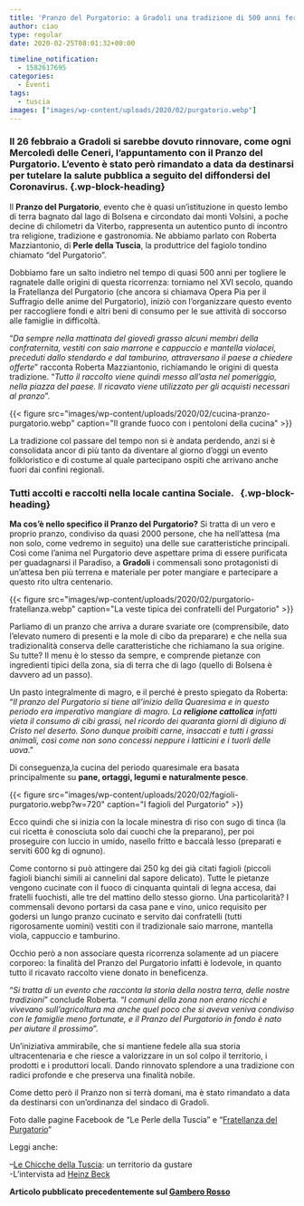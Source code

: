 ```yaml
---
title: 'Pranzo del Purgatorio: a Gradoli una tradizione di 500 anni fermata dal Coronavirus'
author: ciao
type: regular
date: 2020-02-25T08:01:32+00:00

timeline_notification:
  - 1582617695
categories:
  - Eventi
tags:
  - tuscia
images: ["images/wp-content/uploads/2020/02/purgatorio.webp"]
---
```

### Il 26 febbraio a Gradoli si sarebbe dovuto rinnovare, come ogni Mercoledì delle Ceneri, l’appuntamento con il Pranzo del Purgatorio. L&#8217;evento è stato però rimandato a data da destinarsi per tutelare la salute pubblica a seguito del diffondersi del Coronavirus. {.wp-block-heading}

Il **Pranzo del Purgatorio**, evento che è quasi un’istituzione in questo lembo di terra bagnato dal lago di Bolsena e circondato dai monti Volsini, a poche decine di chilometri da Viterbo, rappresenta un autentico punto di incontro tra religione, tradizione e gastronomia. Ne abbiamo parlato con Roberta Mazziantonio, di **Perle della Tuscia**, la produttrice del fagiolo tondino chiamato “del Purgatorio”.

Dobbiamo fare un salto indietro nel tempo di quasi 500 anni per togliere le ragnatele dalle origini di questa ricorrenza: torniamo nel XVI secolo, quando la Fratellanza del Purgatorio (che ancora si chiamava Opera Pia per il Suffragio delle anime del Purgatorio), iniziò con l’organizzare questo evento per raccogliere fondi e altri beni di consumo per le sue attività di soccorso alle famiglie in difficoltà.&nbsp;

“_Da sempre nella mattinata del giovedì grasso alcuni membri della confraternita, vestiti con saio marrone e cappuccio e mantella violacei, preceduti dallo stendardo e dal tamburino, attraversano il paese a chiedere offerte_” racconta Roberta Mazziantonio, richiamando le origini di questa tradizione. “_Tutto il raccolto viene quindi messo all’asta nel pomeriggio, nella piazza del paese. Il ricavato viene utilizzato per gli acquisti necessari al pranzo_”.


{{< figure src="images/wp-content/uploads/2020/02/cucina-pranzo-purgatorio.webp" caption="Il grande fuoco con i pentoloni della cucina" >}}


La tradizione col passare del tempo non si è andata perdendo, anzi si è consolidata ancor di più tanto da diventare al giorno d’oggi un evento folkloristico e di costume al quale partecipano ospiti che arrivano anche fuori dai confini regionali. 

### Tutti accolti e raccolti nella locale cantina Sociale. &nbsp; {.wp-block-heading}

**Ma cos’è nello specifico il Pranzo del Purgatorio?** Si tratta di un vero e proprio pranzo, condiviso da quasi 2000 persone, che ha nell’attesa (ma non solo, come vedremo in seguito) una delle sue caratteristiche principali. Così come l’anima nel Purgatorio deve aspettare prima di essere purificata per guadagnarsi il Paradiso, a **Gradoli** i commensali sono protagonisti di un’attesa ben più terrena e materiale per poter mangiare e partecipare a questo rito ultra centenario.


{{< figure src="images/wp-content/uploads/2020/02/purgatorio-fratellanza.webp" caption="La veste tipica dei confratelli del Purgatorio" >}}


Parliamo di un pranzo che arriva a durare svariate ore (comprensibile, dato l’elevato numero di presenti e la mole di cibo da preparare) e che nella sua tradizionalità conserva delle caratteristiche che richiamano la sua origine. Su tutte? Il menu è lo stesso da sempre, e comprende pietanze con ingredienti tipici della zona, sia di terra che di lago (quello di Bolsena è davvero ad un passo).

Un pasto integralmente di magro, e il perché è presto spiegato da Roberta: “_Il pranzo del Purgatorio si tiene all’inizio della Quaresima e in questo periodo era imperativo mangiare di magro.&nbsp;La&nbsp;_**_religione cattolica_**_&nbsp;infatti vieta il consumo di cibi grassi, nel ricordo dei quaranta giorni di digiuno di Cristo nel deserto. Sono dunque proibiti carne, insaccati e tutti i grassi animali, così come non sono concessi neppure i latticini e i tuorli delle uova_.”

Di conseguenza,la cucina del periodo quaresimale era basata principalmente su&nbsp;**pane, ortaggi, legumi e naturalmente pesce**.


{{< figure src="images/wp-content/uploads/2020/02/fagioli-purgatorio.webp?w=720" caption="I fagioli del Purgatorio" >}}


Ecco quindi che si inizia con la locale minestra di riso con sugo di tinca (la cui ricetta è conosciuta solo dai cuochi che la preparano), per poi proseguire con luccio in umido, nasello fritto e baccalà lesso (preparati e serviti 600 kg di ognuno).&nbsp;

Come contorno si può attingere dai 250 kg dei già citati fagioli (piccoli fagioli bianchi simili ai cannelini dal sapore delicato). Tutte le pietanze vengono cucinate con il fuoco di cinquanta quintali di legna accesa, dai fratelli fuochisti, alle tre del mattino dello stesso giorno. Una particolarità? I commensali devono portarsi da casa pane e vino, unico requisito per godersi un lungo pranzo cucinato e servito dai confratelli (tutti rigorosamente uomini) vestiti con il tradizionale saio marrone, mantella viola, cappuccio e tamburino.

Occhio però a non associare questa ricorrenza solamente ad un piacere corporeo: la finalità del Pranzo del Purgatorio infatti è lodevole, in quanto tutto il ricavato raccolto viene donato in beneficenza.

“_Si tratta di un evento che racconta la storia della nostra terra, delle nostre tradizioni_” conclude Roberta. “_I comuni della zona non erano ricchi e vivevano sull’agricoltura ma anche quel poco che si aveva veniva condiviso con le famiglie meno fortunate, e il Pranzo del Purgatorio in fondo è nato per aiutare il prossimo_”.

Un’iniziativa ammirabile, che si mantiene fedele alla sua storia ultracentenaria e che riesce a valorizzare in un sol colpo il territorio, i prodotti e i produttori locali. Dando rinnovato splendore a una tradizione con radici profonde e che preserva una finalità nobile.

Come detto però il Pranzo non si terrà domani, ma è stato rimandato a data da destinarsi con un&#8217;ordinanza del sindaco di Gradoli.

Foto dalle pagine Facebook de &#8220;Le Perle della Tuscia&#8221; e &#8220;<a rel="noreferrer noopener" aria-label="Fratellanza del Purgatorio (apre in una nuova scheda)" href="https://www.facebook.com/comunedigradoli.viterbo.vt/" target="_blank">Fratellanza del Purgatorio</a>&#8220;

Leggi anche:

&#8211;<a rel="noreferrer noopener" aria-label="Le Chicche della Tuscia (apre in una nuova scheda)" href="https://aleepepe.com/2020/02/03/chicche-della-tuscia/" target="_blank">Le Chicche della Tuscia</a>: un territorio da gustare  
-L&#8217;intervista ad <a rel="noreferrer noopener" aria-label="Heinz Beck (apre in una nuova scheda)" href="https://aleepepe.com/2019/12/08/im-beck/" target="_blank">Heinz Beck</a>

**Articolo pubblicato precedentemente sul <a href="https://www.gamberorosso.it/notizie/storie/il-pranzo-del-purgatorio-a-gradoli-una-tradizione-che-dura-da-mezzo-millennio/" target="_blank" rel="noreferrer noopener">Gambero Rosso</a>**
